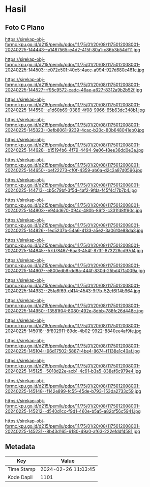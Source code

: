 # Hasil

## Foto C Plano

https://sirekap-obj-formc.kpu.go.id/d215/pemilu/pdpr/11/75/01/20/08/1175012008001-20240225-144443--a1487565-e4d2-415f-80a1-c86b3b54df11.jpg

https://sirekap-obj-formc.kpu.go.id/d215/pemilu/pdpr/11/75/01/20/08/1175012008001-20240225-144503--e072e501-40c5-4acc-a994-927d680c461c.jpg

https://sirekap-obj-formc.kpu.go.id/d215/pemilu/pdpr/11/75/01/20/08/1175012008001-20240225-144527--f95c9572-cadc-46ae-a627-8312a9b2b52f.jpg

https://sirekap-obj-formc.kpu.go.id/d215/pemilu/pdpr/11/75/01/20/08/1175012008001-20240225-144550--e1d60b69-0386-4f08-9966-65b63dc348b1.jpg

https://sirekap-obj-formc.kpu.go.id/d215/pemilu/pdpr/11/75/01/20/08/1175012008001-20240225-145323--0efb8061-9239-4cac-b20c-80b648041eb0.jpg

https://sirekap-obj-formc.kpu.go.id/d215/pemilu/pdpr/11/75/01/20/08/1175012008001-20240225-144628--b15194b6-4f79-4494-9e06-f8ee36dd0e3a.jpg

https://sirekap-obj-formc.kpu.go.id/d215/pemilu/pdpr/11/75/01/20/08/1175012008001-20240225-144650--bef22273-cf0f-4359-ab6a-d2c3a87d0596.jpg

https://sirekap-obj-formc.kpu.go.id/d215/pemilu/pdpr/11/75/01/20/08/1175012008001-20240225-144713--cb5c79bf-3f5d-4af2-9fda-f45f4c17b7b4.jpg

https://sirekap-obj-formc.kpu.go.id/d215/pemilu/pdpr/11/75/01/20/08/1175012008001-20240225-144803--e94dd670-094c-480b-86f2-c331fd8ff90c.jpg

https://sirekap-obj-formc.kpu.go.id/d215/pemilu/pdpr/11/75/01/20/08/1175012008001-20240225-144826--1ec5237b-54a6-4133-a5e2-3a0610e88da3.jpg

https://sirekap-obj-formc.kpu.go.id/d215/pemilu/pdpr/11/75/01/20/08/1175012008001-20240225-144845--57d78467-6aa3-454f-873f-873228cd97d4.jpg

https://sirekap-obj-formc.kpu.go.id/d215/pemilu/pdpr/11/75/01/20/08/1175012008001-20240225-144907--e800edb8-dd8a-444f-830d-25bd471a009a.jpg

https://sirekap-obj-formc.kpu.go.id/d215/pemilu/pdpr/11/75/01/20/08/1175012008001-20240225-144932--25fa6f69-d414-4543-9f7b-52ef6f14b964.jpg

https://sirekap-obj-formc.kpu.go.id/d215/pemilu/pdpr/11/75/01/20/08/1175012008001-20240225-144950--13581f04-8080-492e-8dbb-788fc26d448c.jpg

https://sirekap-obj-formc.kpu.go.id/d215/pemilu/pdpr/11/75/01/20/08/1175012008001-20240225-145018--8f802911-89dc-4b02-9922-8840ee4af9fe.jpg

https://sirekap-obj-formc.kpu.go.id/d215/pemilu/pdpr/11/75/01/20/08/1175012008001-20240225-145104--96d17502-5887-4be4-8674-f1138e1c40af.jpg

https://sirekap-obj-formc.kpu.go.id/d215/pemilu/pdpr/11/75/01/20/08/1175012008001-20240225-145125--5018d22e-acb1-4c91-b3a5-838ef6c979e4.jpg

https://sirekap-obj-formc.kpu.go.id/d215/pemilu/pdpr/11/75/01/20/08/1175012008001-20240225-145148--f142e899-fc55-45de-b793-153da2733c59.jpg

https://sirekap-obj-formc.kpu.go.id/d215/pemilu/pdpr/11/75/01/20/08/1175012008001-20240225-145212--d540d1cc-f9d1-460e-b5a5-a82bf56c5941.jpg

https://sirekap-obj-formc.kpu.go.id/d215/pemilu/pdpr/11/75/01/20/08/1175012008001-20240225-145231--8b43d165-6180-49a0-af63-222efddf4581.jpg


## Metadata

| Key        | Value               |
| ---------- | ------------------- |
| Time Stamp | 2024-02-26 11:03:45 |
| Kode Dapil | 1101                |



